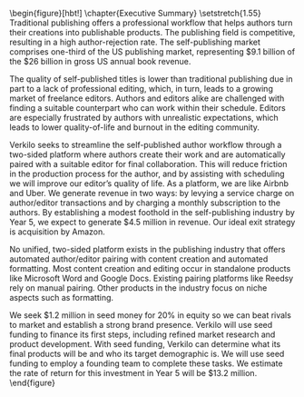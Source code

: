\begin{figure}[hbt!]
\chapter{Executive Summary}
\setstretch{1.55}
Traditional publishing offers a professional workflow that helps authors turn their creations into publishable products. The publishing field is competitive, resulting in a high author-rejection rate. The self-publishing market comprises one-third of the US publishing market, representing \$9.1 billion of the \$26 billion in gross US annual book revenue.

The quality of self-published titles is lower than traditional publishing due in part to a lack of professional editing, which, in turn, leads to a growing market of freelance editors. Authors and editors alike are challenged with finding a suitable counterpart who can work within their schedule. Editors are especially frustrated by authors with unrealistic expectations, which leads to lower quality-of-life and burnout in the editing community.

Verkilo seeks to streamline the self-published author workflow through a two-sided platform where authors create their work and are automatically paired with a suitable editor for final collaboration. This will reduce friction in the production process for the author, and by assisting with scheduling we will improve our editor’s quality of life. As a platform, we are like Airbnb and Uber. We generate revenue in two ways: by levying a service charge on author/editor transactions and by charging a monthly subscription to the authors. By establishing a modest foothold in the self-publishing industry by Year 5, we expect to generate \$4.5 million in revenue. Our ideal exit strategy is acquisition by Amazon.

No unified, two-sided platform exists in the publishing industry that offers automated author/editor pairing with content creation and automated formatting. Most content creation and editing occur in standalone products like Microsoft Word and Google Docs. Existing pairing platforms like Reedsy rely on manual pairing. Other products in the industry focus on niche aspects such as formatting.

We seek \$1.2 million in seed money for 20\% in equity so we can beat rivals to market and establish a strong brand presence. Verkilo will use seed funding to finance its first steps, including refined market research and product development. With seed funding, Verkilo can determine what its final products will be and who its target demographic is. We will use seed funding to employ a founding team to complete these tasks. We estimate the rate of return for this investment in Year 5 will be \$13.2 million.
\end{figure}

